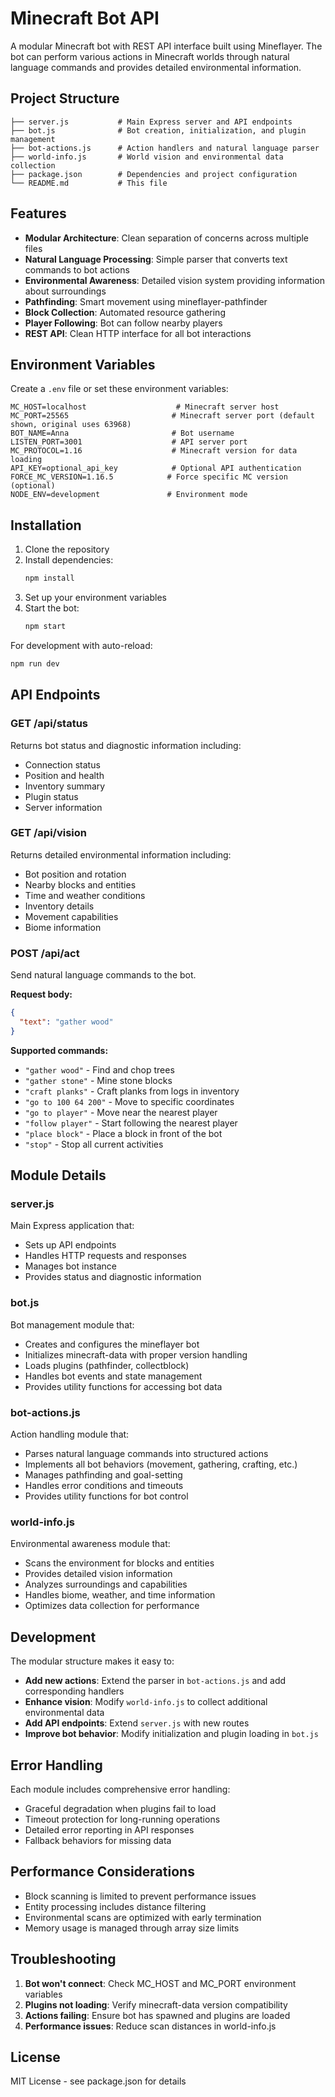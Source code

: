 # Minecraft Bot API

A modular Minecraft bot with REST API interface built using Mineflayer. The bot can perform various actions in Minecraft worlds through natural language commands and provides detailed environmental information.

## Project Structure

```
├── server.js           # Main Express server and API endpoints
├── bot.js              # Bot creation, initialization, and plugin management
├── bot-actions.js      # Action handlers and natural language parser
├── world-info.js       # World vision and environmental data collection
├── package.json        # Dependencies and project configuration
└── README.md           # This file
```

## Features

- **Modular Architecture**: Clean separation of concerns across multiple files
- **Natural Language Processing**: Simple parser that converts text commands to bot actions
- **Environmental Awareness**: Detailed vision system providing information about surroundings
- **Pathfinding**: Smart movement using mineflayer-pathfinder
- **Block Collection**: Automated resource gathering
- **Player Following**: Bot can follow nearby players
- **REST API**: Clean HTTP interface for all bot interactions

## Environment Variables

Create a `.env` file or set these environment variables:

```env
MC_HOST=localhost                    # Minecraft server host
MC_PORT=25565                       # Minecraft server port (default shown, original uses 63968)
BOT_NAME=Anna                       # Bot username
LISTEN_PORT=3001                    # API server port
MC_PROTOCOL=1.16                    # Minecraft version for data loading
API_KEY=optional_api_key            # Optional API authentication
FORCE_MC_VERSION=1.16.5            # Force specific MC version (optional)
NODE_ENV=development               # Environment mode
```

## Installation

1. Clone the repository
2. Install dependencies:
   ```bash
   npm install
   ```
3. Set up your environment variables
4. Start the bot:
   ```bash
   npm start
   ```

For development with auto-reload:
```bash
npm run dev
```

## API Endpoints

### GET /api/status
Returns bot status and diagnostic information including:
- Connection status
- Position and health
- Inventory summary
- Plugin status
- Server information

### GET /api/vision
Returns detailed environmental information including:
- Bot position and rotation
- Nearby blocks and entities
- Time and weather conditions
- Inventory details
- Movement capabilities
- Biome information

### POST /api/act
Send natural language commands to the bot.

**Request body:**
```json
{
  "text": "gather wood"
}
```

**Supported commands:**
- `"gather wood"` - Find and chop trees
- `"gather stone"` - Mine stone blocks
- `"craft planks"` - Craft planks from logs in inventory
- `"go to 100 64 200"` - Move to specific coordinates
- `"go to player"` - Move near the nearest player
- `"follow player"` - Start following the nearest player
- `"place block"` - Place a block in front of the bot
- `"stop"` - Stop all current activities

## Module Details

### server.js
Main Express application that:
- Sets up API endpoints
- Handles HTTP requests and responses
- Manages bot instance
- Provides status and diagnostic information

### bot.js
Bot management module that:
- Creates and configures the mineflayer bot
- Initializes minecraft-data with proper version handling
- Loads plugins (pathfinder, collectblock)
- Handles bot events and state management
- Provides utility functions for accessing bot data

### bot-actions.js
Action handling module that:
- Parses natural language commands into structured actions
- Implements all bot behaviors (movement, gathering, crafting, etc.)
- Manages pathfinding and goal-setting
- Handles error conditions and timeouts
- Provides utility functions for bot control

### world-info.js
Environmental awareness module that:
- Scans the environment for blocks and entities
- Provides detailed vision information
- Analyzes surroundings and capabilities
- Handles biome, weather, and time information
- Optimizes data collection for performance

## Development

The modular structure makes it easy to:

- **Add new actions**: Extend the parser in `bot-actions.js` and add corresponding handlers
- **Enhance vision**: Modify `world-info.js` to collect additional environmental data
- **Add API endpoints**: Extend `server.js` with new routes
- **Improve bot behavior**: Modify initialization and plugin loading in `bot.js`

## Error Handling

Each module includes comprehensive error handling:
- Graceful degradation when plugins fail to load
- Timeout protection for long-running operations
- Detailed error reporting in API responses
- Fallback behaviors for missing data

## Performance Considerations

- Block scanning is limited to prevent performance issues
- Entity processing includes distance filtering
- Environmental scans are optimized with early termination
- Memory usage is managed through array size limits

## Troubleshooting

1. **Bot won't connect**: Check MC_HOST and MC_PORT environment variables
2. **Plugins not loading**: Verify minecraft-data version compatibility
3. **Actions failing**: Ensure bot has spawned and plugins are loaded
4. **Performance issues**: Reduce scan distances in world-info.js

## License

MIT License - see package.json for details